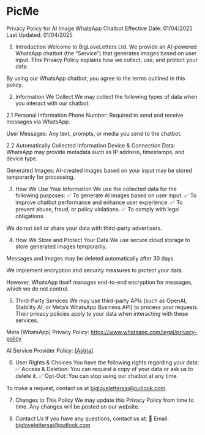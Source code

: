 # PicMe

Privacy Policy for AI Image WhatsApp Chatbot
Effective Date: 01/04/2025
Last Updated: 01/04/2025

1. Introduction
Welcome to BigLoveLetters Ltd. We provide an AI-powered WhatsApp chatbot (the “Service”) that generates images based on user input. This Privacy Policy explains how we collect, use, and protect your data.

By using our WhatsApp chatbot, you agree to the terms outlined in this policy.

2. Information We Collect
We may collect the following types of data when you interact with our chatbot:

2.1 Personal Information
Phone Number: Required to send and receive messages via WhatsApp.

User Messages: Any text, prompts, or media you send to the chatbot.

2.2 Automatically Collected Information
Device & Connection Data: WhatsApp may provide metadata such as IP address, timestamps, and device type.

Generated Images: AI-created images based on your input may be stored temporarily for processing.

3. How We Use Your Information
We use the collected data for the following purposes:
✅ To generate AI images based on user input.
✅ To improve chatbot performance and enhance user experience.
✅ To prevent abuse, fraud, or policy violations.
✅ To comply with legal obligations.

We do not sell or share your data with third-party advertisers.

4. How We Store and Protect Your Data
We use secure cloud storage to store generated images temporarily.

Messages and images may be deleted automatically after 30 days.

We implement encryption and security measures to protect your data.

However, WhatsApp itself manages end-to-end encryption for messages, which we do not control.

5. Third-Party Services
We may use third-party APIs (such as OpenAI, Stability AI, or Meta’s WhatsApp Business API) to process your requests. Their privacy policies apply to your data when interacting with these services.

Meta (WhatsApp) Privacy Policy: https://www.whatsapp.com/legal/privacy-policy

AI Service Provider Policy: [[Astria]](https://www.astria.ai/privacy)

6. User Rights & Choices
You have the following rights regarding your data:
✅ Access & Deletion: You can request a copy of your data or ask us to delete it.
✅ Opt-Out: You can stop using our chatbot at any time.

To make a request, contact us at biglovelettersai@outlook.com.

7. Changes to This Policy
We may update this Privacy Policy from time to time. Any changes will be posted on our website.

8. Contact Us
If you have any questions, contact us at:
📧 Email: biglovelettersai@outlook.com

